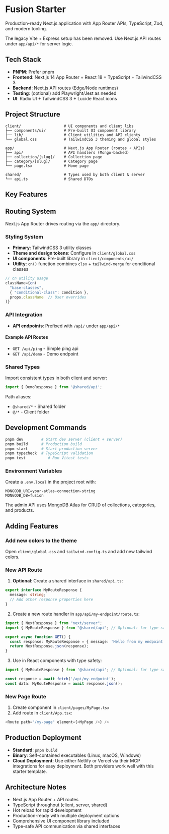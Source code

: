 # Fusion Starter

Production-ready Next.js application with App Router APIs, TypeScript, Zod, and modern tooling.

The legacy Vite + Express setup has been removed. Use Next.js API routes under `app/api/*` for server logic.

## Tech Stack

- **PNPM**: Prefer pnpm
- **Frontend**: Next.js 14 App Router + React 18 + TypeScript + TailwindCSS 3
- **Backend**: Next.js API routes (Edge/Node runtimes)
- **Testing**: (optional) add Playwright/Jest as needed
- **UI**: Radix UI + TailwindCSS 3 + Lucide React icons

## Project Structure

```
client/                   # UI components and client libs
├── components/ui/        # Pre-built UI component library
├── lib/                  # Client utilities and API clients
└── global.css            # TailwindCSS 3 theming and global styles

app/                      # Next.js App Router (routes + APIs)
├── api/                  # API handlers (Mongo-backed)
├── collection/[slug]/    # Collection page
├── category/[slug]/      # Category page
└── page.tsx              # Home page

shared/                   # Types used by both client & server
└── api.ts                # Shared DTOs
```

## Key Features

## Routing System

Next.js App Router drives routing via the `app/` directory.

### Styling System

- **Primary**: TailwindCSS 3 utility classes
- **Theme and design tokens**: Configure in `client/global.css` 
- **UI components**: Pre-built library in `client/components/ui/`
- **Utility**: `cn()` function combines `clsx` + `tailwind-merge` for conditional classes

```typescript
// cn utility usage
className={cn(
  "base-classes",
  { "conditional-class": condition },
  props.className  // User overrides
)}
```

### API Integration

- **API endpoints**: Prefixed with `/api/` under `app/api/*`

#### Example API Routes
- `GET /api/ping` - Simple ping api
- `GET /api/demo` - Demo endpoint  

### Shared Types
Import consistent types in both client and server:
```typescript
import { DemoResponse } from '@shared/api';
```

Path aliases:
- `@shared/*` - Shared folder
- `@/*` - Client folder

## Development Commands

```bash
pnpm dev        # Start dev server (client + server)
pnpm build      # Production build
pnpm start      # Start production server
pnpm typecheck  # TypeScript validation
pnpm test          # Run Vitest tests
```

### Environment Variables

Create a `.env.local` in the project root with:

```
MONGODB_URI=your-atlas-connection-string
MONGODB_DB=fusion
```

The admin API uses MongoDB Atlas for CRUD of collections, categories, and products.


## Adding Features

### Add new colors to the theme

Open `client/global.css` and `tailwind.config.ts` and add new tailwind colors.

### New API Route
1. **Optional**: Create a shared interface in `shared/api.ts`:
```typescript
export interface MyRouteResponse {
  message: string;
  // Add other response properties here
}
```

2. Create a new route handler in `app/api/my-endpoint/route.ts`:
```typescript
import { NextResponse } from "next/server";
import { MyRouteResponse } from "@shared/api"; // Optional: for type safety

export async function GET() {
  const response: MyRouteResponse = { message: 'Hello from my endpoint!' };
  return NextResponse.json(response);
}
```

3. Use in React components with type safety:
```typescript
import { MyRouteResponse } from '@shared/api'; // Optional: for type safety

const response = await fetch('/api/my-endpoint');
const data: MyRouteResponse = await response.json();
```

### New Page Route
1. Create component in `client/pages/MyPage.tsx`
2. Add route in `client/App.tsx`:
```typescript
<Route path="/my-page" element={<MyPage />} />
```

## Production Deployment

- **Standard**: `pnpm build`
- **Binary**: Self-contained executables (Linux, macOS, Windows)
- **Cloud Deployment**: Use either Netlify or Vercel via their MCP integrations for easy deployment. Both providers work well with this starter template.

## Architecture Notes

- Next.js App Router + API routes
- TypeScript throughout (client, server, shared)
- Hot reload for rapid development
- Production-ready with multiple deployment options
- Comprehensive UI component library included
- Type-safe API communication via shared interfaces
